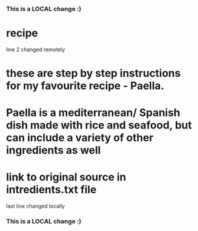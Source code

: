 ### This is a LOCAL change :)
# recipe
line 2 changed remotely
# these are step by step instructions for my favourite recipe - Paella. 
# Paella is a mediterranean/ Spanish dish made with rice and seafood, but can include a variety of other ingredients as well

# link to original source in intredients.txt file
last line changed locally
### This is a LOCAL change :)